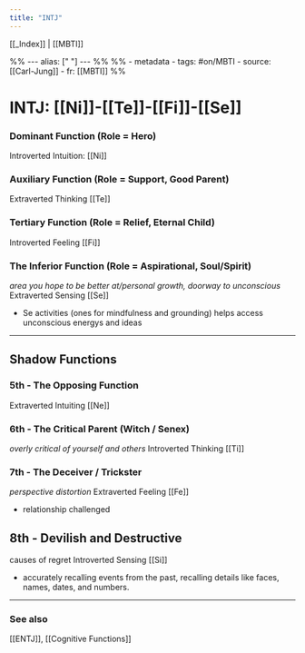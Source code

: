 ```yaml
---
title: "INTJ"
---
```


[[_Index]] | [[MBTI]]

%% ---
alias: [" "]
--- %%
%% - metadata
	- tags: #on/MBTI 
	- source: [[Carl-Jung]]
	- fr: [[MBTI]]
%%

# INTJ: [[Ni]]-[[Te]]-[[Fi]]-[[Se]]

### Dominant Function (Role = Hero)
Introverted Intuition: [[Ni]]

### Auxiliary Function (Role = Support, Good Parent)
Extraverted Thinking [[Te]]

### Tertiary Function (Role = Relief, Eternal Child)
Introverted Feeling [[Fi]]

### The Inferior Function (Role = Aspirational, Soul/Spirit)
*area you hope to be better at/personal growth, doorway to unconscious*
Extraverted Sensing [[Se]]
- Se activities (ones for mindfulness and grounding) helps access unconscious energys and ideas
----
## Shadow Functions

### 5th - The Opposing Function
Extraverted Intuiting [[Ne]]

### 6th  - The Critical Parent (Witch / Senex)
*overly critical of yourself and others*
Introverted Thinking [[Ti]]

### 7th  - The Deceiver / Trickster
*perspective distortion*
Extraverted Feeling [[Fe]]
- relationship challenged

## 8th  - Devilish and Destructive
causes of regret
Introverted Sensing [[Si]]
- accurately recalling events from the past, recalling details like faces, names, dates, and numbers. 

-------------
### See also
[[ENTJ]], [[Cognitive Functions]]

